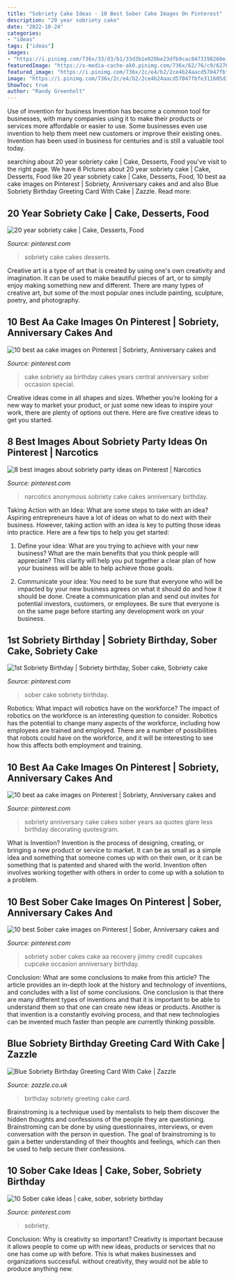 ```yaml
---
title: "Sobriety Cake Ideas - 10 Best Sober Cake Images On Pinterest"
description: "20 year sobriety cake"
date: "2022-10-24"
categories:
- "ideas"
tags: ["ideas"]
images:
- "https://i.pinimg.com/736x/33/d3/b1/33d3b1e020be23dfb9cac8473198260e--sobriety-cake-central.jpg"
featuredImage: "https://s-media-cache-ak0.pinimg.com/736x/62/76/c9/6276c9bf40b5f1b21bb5834dc07e8f78.jpg"
featured_image: "https://i.pinimg.com/736x/2c/e4/b2/2ce4b24aacd57047fbfe311605d3b5d4--sobriety-anniversary-cakes.jpg"
image: "https://i.pinimg.com/736x/2c/e4/b2/2ce4b24aacd57047fbfe311605d3b5d4--sobriety-anniversary-cakes.jpg"
ShowToc: true
author: "Randy Greenholt"
---
```



Use of invention for business
Invention has become a common tool for businesses, with many companies using it to make their products or services more affordable or easier to use. Some businesses even use invention to help them meet new customers or improve their existing ones. Invention has been used in business for centuries and is still a valuable tool today.

	

		
searching about 20 year sobriety cake | Cake, Desserts, Food you've visit to the right page. We have 8 Pictures about 20 year sobriety cake | Cake, Desserts, Food like 20 year sobriety cake | Cake, Desserts, Food, 10 best aa cake images on Pinterest | Sobriety, Anniversary cakes and and also Blue Sobriety Birthday Greeting Card With Cake | Zazzle. Read more:
		
    
## 20 Year Sobriety Cake | Cake, Desserts, Food

<img loading=lazy src="https://i.pinimg.com/originals/a2/b1/74/a2b174559ad6031874e2629d424a470e.jpg" onerror="this.onerror=null;this.src='https://tse3.mm.bing.net/th?id=OIP.chG_szEuIcunwx5z1eVBsgHaJ4&amp;pid=15.1';" alt="20 year sobriety cake | Cake, Desserts, Food">

_Source: pinterest.com_

>sobriety cake cakes desserts. 

	

Creative art is a type of art that is created by using one's own creativity and imagination. It can be used to make beautiful pieces of art, or to simply enjoy making something new and different. There are many types of creative art, but some of the most popular ones include painting, sculpture, poetry, and photography.

    
## 10 Best Aa Cake Images On Pinterest | Sobriety, Anniversary Cakes And

<img loading=lazy src="https://i.pinimg.com/736x/33/d3/b1/33d3b1e020be23dfb9cac8473198260e--sobriety-cake-central.jpg" onerror="this.onerror=null;this.src='https://tse2.mm.bing.net/th?id=OIP.sIIkW-ZXhBiL7o83YQ9BSAHaFj&amp;pid=15.1';" alt="10 best aa cake images on Pinterest | Sobriety, Anniversary cakes and">

_Source: pinterest.com_

>cake sobriety aa birthday cakes years central anniversary sober occasion special. 

	

Creative ideas come in all shapes and sizes. Whether you’re looking for a new way to market your product, or just some new ideas to inspire your work, there are plenty of options out there. Here are five creative ideas to get you started.

    
## 8 Best Images About Sobriety Party Ideas On Pinterest | Narcotics

<img loading=lazy src="https://s-media-cache-ak0.pinimg.com/736x/62/76/c9/6276c9bf40b5f1b21bb5834dc07e8f78.jpg" onerror="this.onerror=null;this.src='https://tse2.mm.bing.net/th?id=OIP.q0W_7grCLqNB7QzXe8xITgHaFj&amp;pid=15.1';" alt="8 best images about sobriety party ideas on Pinterest | Narcotics">

_Source: pinterest.com_

>narcotics anonymous sobriety cake cakes anniversary birthday. 

	

Taking Action with an Idea: What are some steps to take with an idea?
Aspiring entrepreneurs have a lot of ideas on what to do next with their business. However, taking action with an idea is key to putting those ideas into practice. Here are a few tips to help you get started:
1. Define your idea: What are you trying to achieve with your new business? What are the main benefits that you think people will appreciate? This clarity will help you put together a clear plan of how your business will be able to help achieve those goals.

2. Communicate your idea: You need to be sure that everyone who will be impacted by your new business agrees on what it should do and how it should be done. Create a communication plan and send out invites for potential investors, customers, or employees. Be sure that everyone is on the same page before starting any development work on your business.


    
## 1st Sobriety Birthday | Sobriety Birthday, Sober Cake, Sobriety Cake

<img loading=lazy src="https://i.pinimg.com/736x/07/3e/23/073e23200da7ac93b25edf7bd5c712a8--jacqueline-bissett-cooking-ideas.jpg" onerror="this.onerror=null;this.src='https://tse1.mm.bing.net/th?id=OIP.Uw_EBi_lg81oW3_i9MoNMwHaFj&amp;pid=15.1';" alt="1st Sobriety Birthday | Sobriety birthday, Sober cake, Sobriety cake">

_Source: pinterest.com_

>sober cake sobriety birthday. 

	

Robotics: What impact will robotics have on the workforce?
The impact of robotics on the workforce is an interesting question to consider. Robotics has the potential to change many aspects of the workforce, including how employees are trained and employed. There are a number of possibilities that robots could have on the workforce, and it will be interesting to see how this affects both employment and training.

    
## 10 Best Aa Cake Images On Pinterest | Sobriety, Anniversary Cakes And

<img loading=lazy src="https://i.pinimg.com/736x/2c/e4/b2/2ce4b24aacd57047fbfe311605d3b5d4--sobriety-anniversary-cakes.jpg" onerror="this.onerror=null;this.src='https://tse4.mm.bing.net/th?id=OIP.Sb3S_I2omtmEsCCZD4v63wHaFj&amp;pid=15.1';" alt="10 best aa cake images on Pinterest | Sobriety, Anniversary cakes and">

_Source: pinterest.com_

>sobriety anniversary cake cakes sober years aa quotes glare less birthday decorating quotesgram. 

	

What is Invention?
Invention is the process of designing, creating, or bringing a new product or service to market. It can be as small as a simple idea and something that someone comes up with on their own, or it can be something that is patented and shared with the world. Invention often involves working together with others in order to come up with a solution to a problem.

    
## 10 Best Sober Cake Images On Pinterest | Sober, Anniversary Cakes And

<img loading=lazy src="https://i.pinimg.com/736x/d7/9f/93/d79f93146eadcf34105144470104f4c4--sobriety-recovery.jpg" onerror="this.onerror=null;this.src='https://tse3.mm.bing.net/th?id=OIP.C4oUxAffcAzWbDb8qz56LAHaNd&amp;pid=15.1';" alt="10 best Sober cake images on Pinterest | Sober, Anniversary cakes and">

_Source: pinterest.com_

>sobriety sober cakes cake aa recovery jimmy credit cupcakes cupcake occasion anniversary birthday. 

	

Conclusion: What are some conclusions to make from this article?
The article provides an in-depth look at the history and technology of inventions, and concludes with a list of some conclusions. One conclusion is that there are many different types of inventions and that it is important to be able to understand them so that one can create new ideas or products. Another is that invention is a constantly evolving process, and that new technologies can be invented much faster than people are currently thinking possible.

    
## Blue Sobriety Birthday Greeting Card With Cake | Zazzle

<img loading=lazy src="https://rlv.zcache.co.uk/blue_sobriety_birthday_greeting_card_with_cake-rc2995359ac784e0db01f5d5f1a021089_xvuat_8byvr_540.jpg" onerror="this.onerror=null;this.src='https://tse1.mm.bing.net/th?id=OIP.JmQPZKo-W1tFLuPAU-BHDgHaHa&amp;pid=15.1';" alt="Blue Sobriety Birthday Greeting Card With Cake | Zazzle">

_Source: zazzle.co.uk_

>birthday sobriety greeting cake card. 

	

Brainstroming is a technique used by mentalists to help them discover the hidden thoughts and confessions of the people they are questioning. Brainstroming can be done by using questionnaires, interviews, or even conversation with the person in question. The goal of brainstroming is to gain a better understanding of their thoughts and feelings, which can then be used to help secure their confessions.

    
## 10 Sober Cake Ideas | Cake, Sober, Sobriety Birthday

<img loading=lazy src="https://i.pinimg.com/474x/dc/cf/a9/dccfa9cd5039f20a7ef2ae62647904a3--anniversary-cakes-yummy-food.jpg" onerror="this.onerror=null;this.src='https://tse3.mm.bing.net/th?id=OIP.bCyDyN7q0zn6r2Dg-tXe3wAAAA&amp;pid=15.1';" alt="10 Sober cake ideas | cake, sober, sobriety birthday">

_Source: pinterest.com_

>sobriety. 

	

Conclusion: Why is creativity so important?
Creativity is important because it allows people to come up with new ideas, products or services that no one has come up with before. This is what makes businesses and organizations successful. without creativity, they would not be able to produce anything new.

